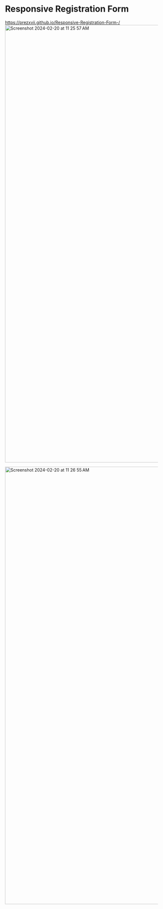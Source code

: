 # Responsive Registration Form
https://prezxvii.github.io/Responsive-Registration-Form-/
<img width="1440" alt="Screenshot 2024-02-20 at 11 25 57 AM" src="https://github.com/Prezxvii/Responsive-Registration-Form-/assets/122589070/82b5ee64-0ba0-4157-872f-e086ab9c9d96">


<img width="1440" alt="Screenshot 2024-02-20 at 11 26 55 AM" src="https://github.com/Prezxvii/Responsive-Registration-Form-/assets/122589070/c3225d1f-42ee-4f28-9a4f-d80ec281240e">

